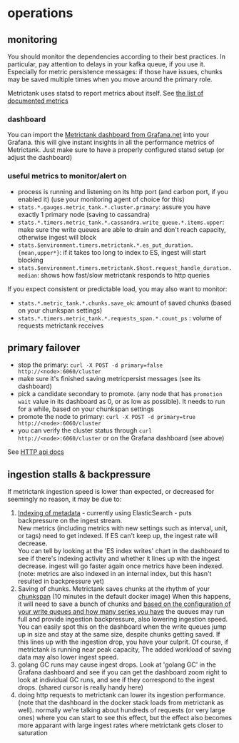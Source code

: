 # operations

## monitoring

You should monitor the dependencies according to their best practices.
In particular, pay attention to delays in your kafka queue, if you use it.
Especially for metric persistence messages: if those have issues, chunks may be saved multiple times
when you move around the primary role.

Metrictank uses statsd to report metrics about itself. See [the list of documented metrics](https://github.com/raintank/metrictank/blob/master/docs/metrics.md)

### dashboard

You can import the [Metrictank dashboard from Grafana.net](https://grafana.net/dashboards/279) into your Grafana.
this will give instant insights in all the performance metrics of Metrictank.
Just make sure to have a properly configured statsd setup (or adjust the dashboard)


### useful metrics to monitor/alert on

* process is running and listening on its http port (and carbon port, if you enabled it) (use your monitoring agent of choice for this)
* `stats.*.gauges.metric_tank.*.cluster.primary`: assure you have exactly 1 primary node (saving to cassandra)
* `stats.*.timers.metric_tank.*.cassandra.write_queue.*.items.upper`: make sure the write queues are able to drain and don't reach capacity, otherwise ingest will block
* `stats.$environment.timers.metrictank.*.es_put_duration.{mean,upper*}`: if it takes too long to index to ES, ingest will start blocking
* `stats.$environment.timers.metrictank.$host.request_handle_duration.median`: shows how fast/slow metrictank responds to http queries

If you expect consistent or predictable load, you may also want to monitor:

* `stats.*.metric_tank.*.chunks.save_ok`: amount of saved chunks (based on your chunkspan settings)
* `stats.*.timers.metric_tank.*.requests_span.*.count_ps` : volume of requests metrictank receives



## primary failover

* stop the primary: `curl -X POST -d primary=false http://<node>:6060/cluster`
* make sure it's finished saving metricpersist messages (see its dashboard)
* pick a candidate secondary to promote. (any node that has `promotion wait` value in its dashboard as 0, or as low as possible). It needs to run for a while, based on your chunkspan settings
* promote the node to primary: `curl -X POST -d primary=true http://<node>:6060/cluster`
* you can verify the cluster status through `curl http://<node>:6060/cluster` or on the Grafana dashboard (see above)

See [HTTP api docs](https://github.com/raintank/metrictank/blob/master/docs/http-api.md)

## ingestion stalls & backpressure

If metrictank ingestion speed is lower than expected, or decreased for seemingly no reason, it may be due to:

1) [Indexing of metadata](https://github.com/raintank/metrictank/blob/master/docs/metadata.md) - currently using ElasticSearch - puts backpressure on the ingest stream.   
   New metrics (including metrics with new settings such as interval, unit, or tags) need to get indexed.  If ES can't keep up, the ingest rate will decrease.  
   You can tell by looking at the 'ES index writes' chart in the dashboard to see if there's indexing activity and whether it lines up with the ingest decrease.
   ingest will go faster again once metrics have been indexed.
   (note: metrics are also indexed in an internal index, but this hasn't resulted in backpressure yet)
2) Saving of chunks.  Metrictank saves chunks at the rhythm of your [chunkspan](https://github.com/raintank/metrictank/blob/master/docs/data-knobs.md) (10 minutes in the default docker image)
   When this happens, it will need to save a bunch of chunks and
   [based on the configuration of your write queues and how many series you have](https://github.com/raintank/metrictank/issues/125) the queues may run full and
   provide ingestion backpressure, also lowering ingestion speed.  
   You can easily spot this on the dashboard when the write queues jump up in size and stay at the same size, despite chunks getting saved.  If this lines up with the ingestion drop, you have your culprit.  Of course, if metrictank is running near peak capacity, The added workload of saving data may also lower ingest speed.
3) golang GC runs may cause ingest drops.  Look at 'golang GC' in the Grafana dashboard and see if you can get the dashboard zoom right to look at individual GC runs, and see if they correspond to the ingest drops. (shared cursor is really handy here)
4) doing http requests to metrictank can lower its ingestion performance. (note that the dashboard in the docker stack loads from metrictank as well). normally we're talking about hundreds of requests (or very large ones) where you can start to see this effect, but the effect also becomes more apparant with large ingest rates where metrictank gets closer to saturation
